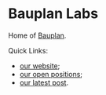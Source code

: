 # Bauplan Labs

Home of [Bauplan](https://www.bauplanlabs.com/).

Quick Links:

* [our website](https://www.bauplanlabs.com/);
* [our open positions](https://www.bauplanlabs.com/);
* [our latest post](https://www.bauplanlabs.com/).